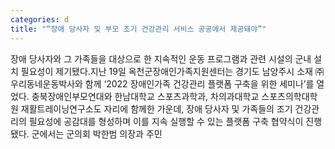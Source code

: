 ```yaml
---
categories: d
title: "“장애 당사자 및 부모 조기 건강관리 서비스 공공에서 제공돼야”"
---
```

장애 당사자와 그 가족들을 대상으로 한 지속적인 운동 프로그램과 관련 시설의 군내 설치 필요성이 제기됐다.지난 19일 옥천군장애인가족지원센터는 경기도 남양주시 소재 ㈜우리동네운동박사와 함께 ‘2022 장애인가족 건강관리 플랫폼 구축을 위한 세미나’를 열었다. 충북장애인부모연대와 한남대학교 스포츠과학과, 차의과대학교 스포츠의학대학원 재활트레이닝연구소도 자리에 함께한 가운데, 장애 당사자 및 가족들의 조기 건강관리의 필요성에 공감대를 형성하며 이를 지속 실행할 수 있는 플랫폼 구축 협약식이 진행됐다. 군에서는 군의회 박한범 의장과 주민